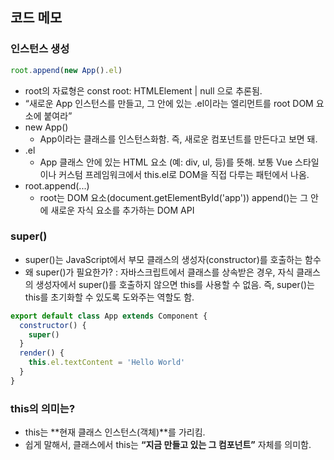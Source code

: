 ## 코드 메모

### 인스턴스 생성
```js
root.append(new App().el)
```
- root의 자료형은 const root: HTMLElement | null 으로 추론됨.
- “새로운 App 인스턴스를 만들고, 그 안에 있는 .el이라는 엘리먼트를 root DOM 요소에 붙여라”
- new App()
  - App이라는 클래스를 인스턴스화함. 즉, 새로운 컴포넌트를 만든다고 보면 돼.
- .el
  - App 클래스 안에 있는 HTML 요소 (예: div, ul, 등)를 뜻해. 보통 Vue 스타일이나 커스텀 프레임워크에서 this.el로 DOM을 직접 다루는 패턴에서 나옴.
- root.append(...)
  - root는 DOM 요소(document.getElementById('app')) append()는 그 안에 새로운 자식 요소를 추가하는 DOM API


### super()
- super()는 JavaScript에서 부모 클래스의 생성자(constructor)를 호출하는 함수
- 왜 super()가 필요한가? : 자바스크립트에서 클래스를 상속받은 경우, 자식 클래스의 생성자에서 super()를 호출하지 않으면 this를 사용할 수 없음. 즉, super()는 this를 초기화할 수 있도록 도와주는 역할도 함.
```js
export default class App extends Component {
  constructor() {
    super()
  }
  render() {
    this.el.textContent = 'Hello World'
  }
}
```


### this의 의미는?
- this는 **현재 클래스 인스턴스(객체)**를 가리킴.
- 쉽게 말해서, 클래스에서 this는 __“지금 만들고 있는 그 컴포넌트”__ 자체를 의미함.
